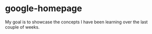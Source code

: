 # google-homepage
My goal is to showcase the concepts I have been learning over the last couple of weeks.
